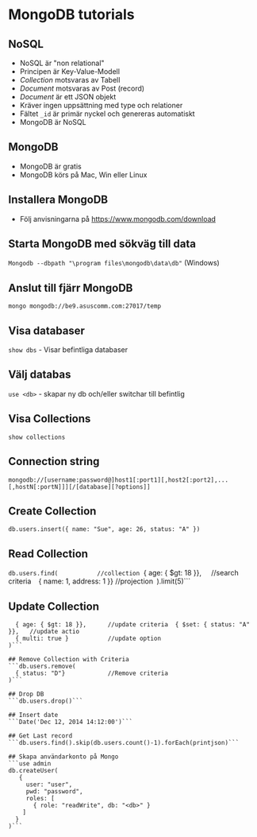 # MongoDB tutorials

## NoSQL 
* NoSQL är "non relational"
* Principen är Key-Value-Modell
* _Collection_ motsvaras av Tabell
* _Document_ motsvaras av Post (record)
* _Document_ är ett JSON objekt
* Kräver ingen uppsättning med type och relationer
* Fältet ```_id``` är primär nyckel och genereras automatiskt
* MongoDB är NoSQL

## MongoDB
* MongoDB är gratis
* MongoDB körs på Mac, Win eller Linux

## Installera MongoDB
* Följ anvisningarna på https://www.mongodb.com/download

## Starta MongoDB med sökväg till data
```Mongodb --dbpath "\program files\mongodb\data\db"``` (Windows)

## Anslut till fjärr MongoDB
```mongo mongodb://be9.asuscomm.com:27017/temp```

## Visa databaser
```show dbs``` - Visar befintliga databaser

## Välj databas
```use <db>``` - skapar ny db och/eller switchar till befintlig

## Visa Collections
```show collections```

## Connection string
```mongodb://[username:password@]host1[:port1][,host2[:port2],...[,hostN[:portN]]][/[database][?options]]```

## Create Collection
```db.users.insert({ name: "Sue", age: 26, status: "A" })```

## Read Collection
```db.users.find(           //collection```
  { age: { $gt: 18 }},      //search criteria```
```  { name: 1, address: 1 }}  //projection```
```).limit(5)``` 

## Update Collection
```db.users.update(         //collection
  { age: { $gt: 18 }},      //update criteria  { $set: { status: "A" }},   //update actio
  { multi: true }           //update option
)```

## Remove Collection with Criteria
```db.users.remove(
  { status: "D"}            //Remove criteria
)```

## Drop DB
```db.users.drop()```

## Insert date
```Date('Dec 12, 2014 14:12:00')```

## Get Last record
```db.users.find().skip(db.users.count()-1).forEach(printjson)```

## Skapa användarkonto på Mongo
```use admin
db.createUser(
   {
     user: "user",
     pwd: "password",
     roles: [
       { role: "readWrite", db: "<db>" }
    ]
  }
)```
